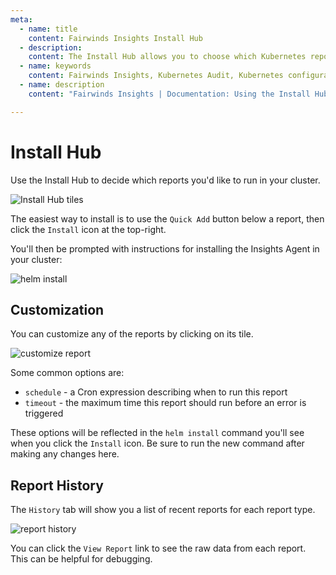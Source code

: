 ```yaml
---
meta:
  - name: title
    content: Fairwinds Insights Install Hub
  - description:
    content: The Install Hub allows you to choose which Kubernetes reports run in your cluster
  - name: keywords
    content: Fairwinds Insights, Kubernetes Audit, Kubernetes configuration validation
  - name: description
    content: "Fairwinds Insights | Documentation: Using the Install Hub to decide which open source tools to run in your cluster. "

---
```

# Install Hub

Use the Install Hub to decide which reports you'd like to run in your cluster.

<img :src="$withBase('/img/report-hub.png')" alt="Install Hub tiles">

The easiest way to install is to use the `Quick Add` button below a report, then click the
`Install` icon at the top-right.

You'll then be prompted with instructions for installing the Insights Agent in your cluster:

<img :src="$withBase('/img/helm-install.png')" alt="helm install">

## Customization
You can customize any of the reports by clicking on its tile.

<img :src="$withBase('/img/report-hub-customize.png')" alt="customize report">

Some common options are:
* `schedule` - a Cron expression describing when to run this report
* `timeout` - the maximum time this report should run before an error is triggered

These options will be reflected in the `helm install` command you'll see when you click the `Install` icon.
Be sure to run the new command after making any changes here.

## Report History
The `History` tab will show you a list of recent reports for each report type.

<img :src="$withBase('/img/report-history.png')" alt="report history">

You can click the `View Report` link to see the raw data from each report.
This can be helpful for debugging.
